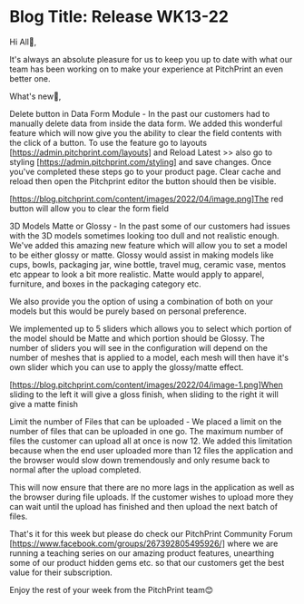 # **Blog Title**: Release WK13-22

Hi All👋,

It's always an absolute pleasure for us to keep you up to date with what our team has been working on to make your experience at PitchPrint
an even better one.

What's new🚀,

Delete button in Data Form Module - In the past our customers had to manually delete data from inside the data form. We added this wonderful
feature which will now give you the ability to clear the field contents with the click of a button. To use the feature go to layouts
[https://admin.pitchprint.com/layouts] and Reload Latest >> also go to styling [https://admin.pitchprint.com/styling] and save changes. Once
you've completed these steps go to your product page. Clear cache and reload then open the Pitchprint editor the button should then be
visible.

[https://blog.pitchprint.com/content/images/2022/04/image.png]The red button will allow you to clear the form field

3D Models Matte or Glossy - In the past some of our customers had issues with the 3D models sometimes looking too dull and not realistic
enough. We've added this amazing new feature which will allow you to set a model to be either glossy or matte. Glossy would assist in making
models like cups, bowls, packaging jar, wine bottle, travel mug, ceramic vase, mentos etc appear to look a bit more realistic. Matte would
apply to apparel, furniture, and boxes in the packaging category etc.

We also provide you the option of using a combination of both on your models but this would be purely based on personal preference.

We implemented up to 5 sliders which allows you to select which portion of the model should be Matte and which portion should be Glossy. The
number of sliders you will see in the configuration will depend on the number of meshes that is applied to a model, each mesh will then have
it's own slider which you can use to apply the glossy/matte effect.

[https://blog.pitchprint.com/content/images/2022/04/image-1.png]When sliding to the left it will give a gloss finish, when sliding to the
right it will give a matte finish

Limit the number of Files that can be uploaded - We placed a limit on the number of files that can be uploaded in one go. The maximum number
of files the customer can upload all at once is now 12. We added this limitation because when the end user uploaded more than 12 files the
application and the browser would slow down tremendously and only resume back to normal after the upload completed.

This will now ensure that there are no more lags in the application as well as the browser during file uploads. If the customer wishes to
upload more they can wait until the upload has finished and then upload the next batch of files.

That's it for this week but please do check our PitchPrint Community Forum [https://www.facebook.com/groups/267392805495926/] where we are
running a teaching series on our amazing product features, unearthing some of our product hidden gems etc. so that our customers get the
best value for their subscription.

Enjoy the rest of your week from the PitchPrint team😊

